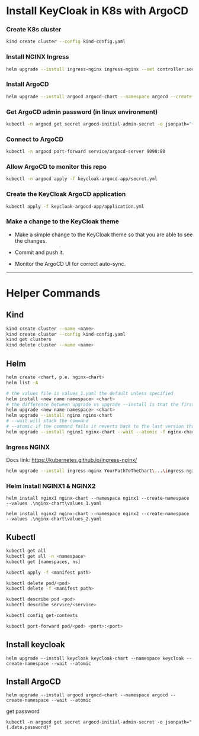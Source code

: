 # Install KeyCloak in K8s with ArgoCD

### Create K8s cluster

```bash
kind create cluster --config kind-config.yaml
```
### Install NGINX Ingress
```bash
helm upgrade --install ingress-nginx ingress-nginx --set controller.service.type="NodePort" --set controller.service.nodePorts.http=30000 --namespace ingress-nginx --create-namespace --wait --atomic
```
### Install ArgoCD
```bash
helm upgrade --install argocd argocd-chart --namespace argocd --create-namespace --wait --atomic
```

### Get ArgoCD admin password (in linux environment)
```bash
kubectl -n argocd get secret argocd-initial-admin-secret -o jsonpath="{.data.password}" | base64 -d
```

### Connect to ArgoCD
```bash
kubectl -n argocd port-forward service/argocd-server 9090:80
```

### Allow ArgoCD to monitor this repo

```bash
kubectl -n argocd apply -f keycloak-argocd-app/secret.yml
```
### Create the KeyCloak ArgoCD application

```bash
kubectl apply -f keycloak-argocd-app/application.yml
```

### Make a change to the KeyCloak theme

- Make a simple change to the KeyCloak theme so that you are able to see the changes.

- Commit and push it.

- Monitor the ArgoCD UI for correct auto-sync.


___

# Helper Commands

## Kind

```bash
kind create cluster --name <name>
kind create cluster --config kind-config.yaml
kind get clusters
kind delete cluster --name <name>
```

## Helm

```bash
helm create <chart, p.e. nginx-chart>
helm list -A

# the values file is values_1.yaml the default unless specified
helm install <new name namespace> <chart>
# the difference between upgrade vs upgrade --install is that the first just adds the changes relative to the previous version, whereas the second ¿restarts everything?
helm upgrade <new name namespace> <chart>
helm upgrade --install nginx nginx-chart
# --wait will stack the command
# --atomic if the command fails it reverts back to the last version that actually works
helm upgrade --install nginx1 nginx-chart --wait --atomic -f nginx-chart/values_2.yaml --namespace nginx1 --create-namespace
```

### Ingress NGINX

Docs link: https://kubernetes.github.io/ingress-nginx/

```bash
helm upgrade --install ingress-nginx YourPathToTheChart\...\ingress-nginx --set controller.service.type="NodePort" --set controller.service.nodePorts.http=30000 --namespace ingress-nginx --create-namespace --wait --atomic
```

### Helm Install NGINX1 & NGINX2

```
helm install nginx1 nginx-chart --namespace nginx1 --create-namespace --values .\nginx-chart\values_1.yaml
```

```
helm install nginx2 nginx-chart --namespace nginx2 --create-namespace --values .\nginx-chart\values_2.yaml
```

## Kubectl

```bash
kubectl get all
kubectl get all -n <namespace>
kubectl get [namespaces, ns]

kubectl apply -f <manifest path>

kubectl delete pod/<pod>
kubectl delete -f <manifest path>

kubectl describe pod <pod>
kubectl describe service/<service>

kubectl config get-contexts

kubectl port-forward pod/<pod> <port>:<port>
```

## Install keycloak

```
helm upgrade --install keycloak keycloak-chart --namespace keycloak --create-namespace --wait --atomic
```

## Install ArgoCD

```
helm upgrade --install argocd argocd-chart --namespace argocd --create-namespace --wait --atomic
```

get password
```
kubectl -n argocd get secret argocd-initial-admin-secret -o jsonpath="{.data.password}"
```
